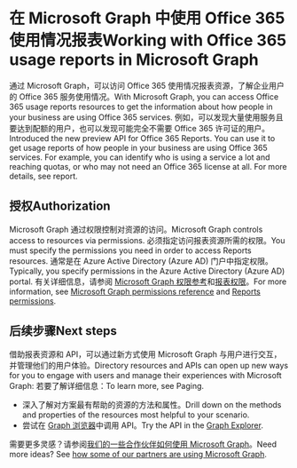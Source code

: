 # <a name="working-with-office-365-usage-reports-in-microsoft-graph"></a><span data-ttu-id="f7dfe-101">在 Microsoft Graph 中使用 Office 365 使用情况报表</span><span class="sxs-lookup"><span data-stu-id="f7dfe-101">Working with Office 365 usage reports in Microsoft Graph</span></span>

<span data-ttu-id="f7dfe-102">通过 Microsoft Graph，可以访问 Office 365 使用情况报表资源，了解企业用户的 Office 365 服务使用情况。</span><span class="sxs-lookup"><span data-stu-id="f7dfe-102">With Microsoft Graph, you can access Office 365 usage reports resources to get the information about how people in your business are using Office 365 services.</span></span> <span data-ttu-id="f7dfe-103">例如，可以发现大量使用服务且要达到配额的用户，也可以发现可能完全不需要 Office 365 许可证的用户。</span><span class="sxs-lookup"><span data-stu-id="f7dfe-103">Introduced the new preview API for Office 365 Reports. You can use it to get usage reports of how people in your business are using Office 365 services. For example, you can identify who is using a service a lot and reaching quotas, or who may not need an Office 365 license at all. For more details, see report.</span></span>

## <a name="authorization"></a><span data-ttu-id="f7dfe-104">授权</span><span class="sxs-lookup"><span data-stu-id="f7dfe-104">Authorization</span></span>

<span data-ttu-id="f7dfe-105">Microsoft Graph 通过权限控制对资源的访问。</span><span class="sxs-lookup"><span data-stu-id="f7dfe-105">Microsoft Graph controls access to resources via permissions.</span></span> <span data-ttu-id="f7dfe-106">必须指定访问报表资源所需的权限。</span><span class="sxs-lookup"><span data-stu-id="f7dfe-106">You must specify the permissions you need in order to access Reports resources.</span></span> <span data-ttu-id="f7dfe-107">通常是在 Azure Active Directory (Azure AD) 门户中指定权限。</span><span class="sxs-lookup"><span data-stu-id="f7dfe-107">Typically, you specify permissions in the Azure Active Directory (Azure AD) portal.</span></span> <span data-ttu-id="f7dfe-108">有关详细信息，请参阅 [Microsoft Graph 权限参考](../../../concepts/permissions_reference.md)和[报表权限](../../../concepts/permissions_reference.md#reports-permissions)。</span><span class="sxs-lookup"><span data-stu-id="f7dfe-108">For more information, see [Microsoft Graph permissions reference](../../../concepts/permissions_reference.md) and [Reports permissions](../../../concepts/permissions_reference.md#reports-permissions).</span></span>

## <a name="next-steps"></a><span data-ttu-id="f7dfe-109">后续步骤</span><span class="sxs-lookup"><span data-stu-id="f7dfe-109">Next steps</span></span>

<span data-ttu-id="f7dfe-110">借助报表资源和 API，可以通过新方式使用 Microsoft Graph 与用户进行交互，并管理他们的用户体验。</span><span class="sxs-lookup"><span data-stu-id="f7dfe-110">Directory resources and APIs can open up new ways for you to engage with users and manage their experiences with Microsoft Graph:</span></span> <span data-ttu-id="f7dfe-111">若要了解详细信息：</span><span class="sxs-lookup"><span data-stu-id="f7dfe-111">To learn more, see Paging.</span></span>

- <span data-ttu-id="f7dfe-112">深入了解对方案最有帮助的资源的方法和属性。</span><span class="sxs-lookup"><span data-stu-id="f7dfe-112">Drill down on the methods and properties of the resources most helpful to your scenario.</span></span>
- <span data-ttu-id="f7dfe-113">尝试在 [Graph 浏览器]((https://developer.microsoft.com/graph/graph-explorer))中调用 API。</span><span class="sxs-lookup"><span data-stu-id="f7dfe-113">Try the API in the [Graph Explorer]((https://developer.microsoft.com/graph/graph-explorer)).</span></span>

<span data-ttu-id="f7dfe-p104">需要更多灵感？请参阅[我们的一些合作伙伴如何使用 Microsoft Graph](https://developer.microsoft.com/graph/graph/examples#partners)。</span><span class="sxs-lookup"><span data-stu-id="f7dfe-p104">Need more ideas? See [how some of our partners are using Microsoft Graph](https://developer.microsoft.com/graph/graph/examples#partners).</span></span>
